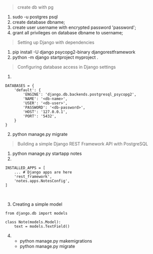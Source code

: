 > create db with pg 

1. sudo -u postgres psql
2. create database dbname;
3. create user username with encrypted password 'password';
4. grant all privileges on database dbname to username;
>Setting up Django with dependencies

1. pip install -U django psycopg2-binary djangorestframework
2. python -m django startproject myproject .


>  Configuring database access in Django settings
 

1. 
```
DATABASES = {
    'default': {
        'ENGINE': 'django.db.backends.postgresql_psycopg2',
        'NAME': '<db-name>',
        'USER': '<db-user>',
        'PASSWORD': '<db-password>',
        'HOST': '127.0.0.1',
        'PORT': '5432',
    }
}
```


2. python manage.py migrate

>Building a simple Django REST Framework API with PostgreSQL
1. python manage.py startapp notes
2. 
``` 
INSTALLED_APPS = [
    ... # Django apps are here
    'rest_framework',
    'notes.apps.NotesConfig',
]
```
<br>

3. Creating a simple model
``` 
from django.db import models

class Note(models.Model):
    text = models.TextField()
```


4. - python manage.py makemigrations
   - python manage.py migrate